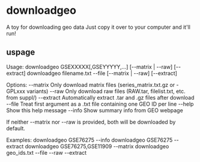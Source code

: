 # downloadgeo
A toy for downloading geo data
Just copy it over to your computer and it'll run!
## uspage
Usage:
    downloadgeo GSEXXXXX[,GSEYYYYY,...] [--matrix | --raw] [--extract]
    downloadgeo filename.txt --file [--matrix | --raw] [--extract]

Options:
    --matrix     Only download matrix files (series_matrix.txt.gz or -GPLxxx variants)
    --raw        Only download raw files (RAW.tar, filelist.txt, etc. from suppl/)
    --extract    Automatically extract .tar and .gz files after download
    --file       Treat first argument as a .txt file containing one GEO ID per line
    --help       Show this help message
    --info       Show summary info from GEO webpage

If neither --matrix nor --raw is provided, both will be downloaded by default.

Examples:
    downloadgeo GSE76275 --info
    downloadgeo GSE76275 --extract
    downloadgeo GSE76275,GSE11909 --matrix
    downloadgeo geo_ids.txt --file --raw --extract
